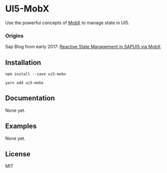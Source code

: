 # UI5-MobX

Use the powerful concepts of [MobX](https://mobx.js.org/README.html#introduction) 
to manage state in UI5.

### Origins
Sap Blog from early 2017: [Reactive State Management in SAPUI5 via MobX](https://blogs.sap.com/2017/01/30/advanced-state-management-in-sapui5-via-mobx/).

## Installation

```
npm install --save ui5-mobx

yarn add ui5-mobx
```

## Documentation
None yet.

## Examples
None yet.

## License
MIT

